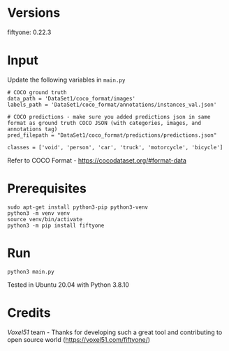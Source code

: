 # Versions  
fiftyone: 0.22.3

# Input
Update the following variables in `main.py`
```
# COCO ground truth
data_path = 'DataSet1/coco_format/images'
labels_path = 'DataSet1/coco_format/annotations/instances_val.json'

# COCO predictions - make sure you added predictions json in same format as ground truth COCO JSON (with categories, images, and annotations tag)
pred_filepath = "DataSet1/coco_format/predictions/predictions.json"

classes = ['void', 'person', 'car', 'truck', 'motorcycle', 'bicycle']
```
Refer to COCO Format - https://cocodataset.org/#format-data

# Prerequisites  
```
sudo apt-get install python3-pip python3-venv
python3 -m venv venv
source venv/bin/activate
python3 -m pip install fiftyone
```
# Run
```
python3 main.py
```
Tested in Ubuntu 20.04 with Python 3.8.10  

# Credits 
*Voxel51* team - Thanks for developing such a great tool and contributing to open source world (https://voxel51.com/fiftyone/)  
